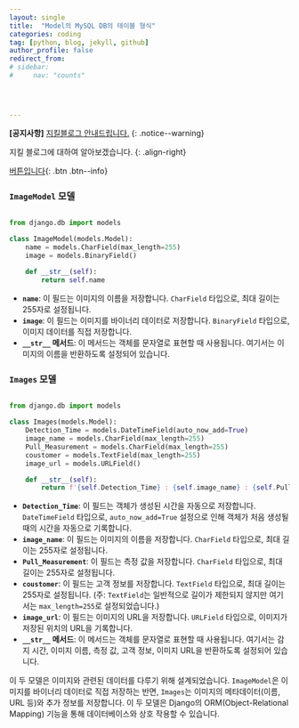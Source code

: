 ```yaml
---
layout: single
title:  "Model의 MySQL DB의 테이블 형식"
categories: coding
tag: [python, blog, jekyll, github]
author_profile: false
redirect_from:
# sidebar:
#     nav: "counts" 




---
```


**[공지사항]** [지킬블로그 안내드립니다.](https://mmistakes.github.io/minimal-mistakes/docs/quick-start-guide/)
{: .notice--warning}

지킬 블로그에 대하여 알아보겠습니다. 
{: .align-right}   
<!-- 오른쪽정렬 -->
[버튼입니다](https://google.com){: .btn .btn--info}



### `ImageModel` 모델

```python

from django.db import models

class ImageModel(models.Model):
    name = models.CharField(max_length=255)
    image = models.BinaryField()
    
    def __str__(self):
        return self.name
```

- **`name`**: 이 필드는 이미지의 이름을 저장합니다. `CharField` 타입으로, 최대 길이는 255자로 설정됩니다.
- **`image`**: 이 필드는 이미지를 바이너리 데이터로 저장합니다. `BinaryField` 타입으로, 이미지 데이터를 직접 저장합니다.
- **`__str__` 메서드**: 이 메서드는 객체를 문자열로 표현할 때 사용됩니다. 여기서는 이미지의 이름을 반환하도록 설정되어 있습니다.

### `Images` 모델

```python

from django.db import models

class Images(models.Model):
    Detection_Time = models.DateTimeField(auto_now_add=True)
    image_name = models.CharField(max_length=255)
    Pull_Measurement = models.CharField(max_length=255)
    coustomer = models.TextField(max_length=255)
    image_url = models.URLField()

    def __str__(self):
        return f'{self.Detection_Time} : {self.image_name} : {self.Pull_Measurement} :  {self.coustomer} : {self.image_url}'
```

- **`Detection_Time`**: 이 필드는 객체가 생성된 시간을 자동으로 저장합니다. `DateTimeField` 타입으로, `auto_now_add=True` 설정으로 인해 객체가 처음 생성될 때의 시간을 자동으로 기록합니다.
- **`image_name`**: 이 필드는 이미지의 이름을 저장합니다. `CharField` 타입으로, 최대 길이는 255자로 설정됩니다.
- **`Pull_Measurement`**: 이 필드는 측정 값을 저장합니다. `CharField` 타입으로, 최대 길이는 255자로 설정됩니다.
- **`coustomer`**: 이 필드는 고객 정보를 저장합니다. `TextField` 타입으로, 최대 길이는 255자로 설정됩니다. (주: `TextField`는 일반적으로 길이가 제한되지 않지만 여기서는 `max_length=255`로 설정되었습니다.)
- **`image_url`**: 이 필드는 이미지의 URL을 저장합니다. `URLField` 타입으로, 이미지가 저장된 위치의 URL을 기록합니다.
- **`__str__` 메서드**: 이 메서드는 객체를 문자열로 표현할 때 사용됩니다. 여기서는 감지 시간, 이미지 이름, 측정 값, 고객 정보, 이미지 URL을 반환하도록 설정되어 있습니다.

이 두 모델은 이미지와 관련된 데이터를 다루기 위해 설계되었습니다. `ImageModel`은 이미지를 바이너리 데이터로 직접 저장하는 반면, `Images`는 이미지의 메타데이터(이름, URL 등)와 추가 정보를 저장합니다. 이 두 모델은 Django의 ORM(Object-Relational Mapping) 기능을 통해 데이터베이스와 상호 작용할 수 있습니다.
